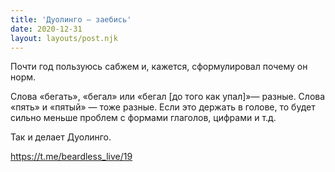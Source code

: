 ```yaml
---
title: 'Дуолинго — заебись'
date: 2020-12-31
layout: layouts/post.njk
---
```


Почти год пользуюсь сабжем и, кажется, сформулировал почему он норм.

Слова «бегать», «бегал» или «бегал [до того как упал]»— разные. Слова «пять» и «пятый» — тоже разные. Если это держать в голове, то будет сильно меньше проблем с формами глаголов, цифрами и т.д.

Так и делает Дуолинго.

https://t.me/beardless_live/19